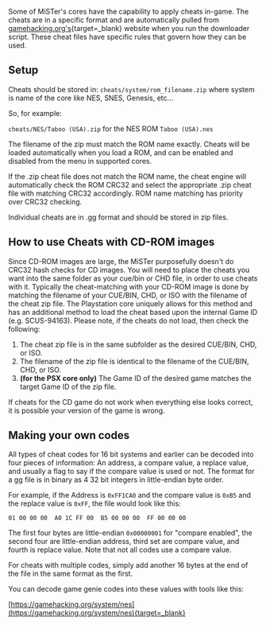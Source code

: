 Some of MiSTer's cores have the capability to apply cheats in-game. The cheats are in a specific format and are automatically pulled from [gamehacking.org's](https://gamehacking.org/){target=_blank} website when you run the downloader script. These cheat files have specific rules that govern how they can be used.

## Setup

Cheats should be stored in:  `cheats/system/rom_filename.zip` where system is name of the core like NES, SNES, Genesis, etc...

So, for example: 

`cheats/NES/Taboo (USA).zip` for the NES ROM `Taboo (USA).nes`

The filename of the zip must match the ROM name exactly. Cheats will be loaded automatically when you load a ROM, and can be enabled and disabled from the menu in supported cores.

If the .zip cheat file does not match the ROM name, the cheat engine will automatically check the ROM CRC32 and select the appropriate .zip cheat file with matching CRC32 accordingly. ROM name matching has priority over CRC32 checking.

Individual cheats are in .gg format and should be stored in zip files.

## How to use Cheats with CD-ROM images

Since CD-ROM images are large, the MiSTer purposefully doesn't do CRC32 hash checks for CD images. You will need to place the cheats you want into the same folder as your cue/bin or CHD file, in order to use cheats with it. Typically the cheat-matching with your CD-ROM image is done by matching the filename of your CUE/BIN, CHD, or ISO with the filename of the cheat zip file. The Playstation core uniquely allows for this method and has an additional method to load the cheat based upon the internal Game ID (e.g. SCUS-94163). Please note, if the cheats do not load, then check the following:

1. The cheat zip file is in the same subfolder as the desired CUE/BIN, CHD, or ISO.
2. The filename of the zip file is identical to the filename of the CUE/BIN, CHD, or ISO.
3. **(for the PSX core only)** The Game ID of the desired game matches the target Game ID of the zip file.

If cheats for the CD game do not work when everything else looks correct, it is possible your version of the game is wrong.

## Making your own codes

All types of cheat codes for 16 bit systems and earlier can be decoded into four pieces of information: An address, a compare value, a replace value, and usually a flag to say if the compare value is used or not. The format for a gg file is in binary as 4 32 bit integers in little-endian byte order. 

For example, if the Address is `0xFF1CA0` and the compare value is `0xB5` and the replace value is `0xFF`, the file would look like this:

`01 00 00 00  A0 1C FF 00  B5 00 00 00  FF 00 00 00`

The first four bytes are little-endian `0x00000001` for "compare enabled", the second four are little-endian address, third set are compare value, and fourth is replace value. Note that not all codes use a compare value.

For cheats with multiple codes, simply add another 16 bytes at the end of the file in the same format as the first.

You can decode game genie codes into these values with tools like this:

[https://gamehacking.org/system/nes](https://gamehacking.org/system/nes){target=_blank}
